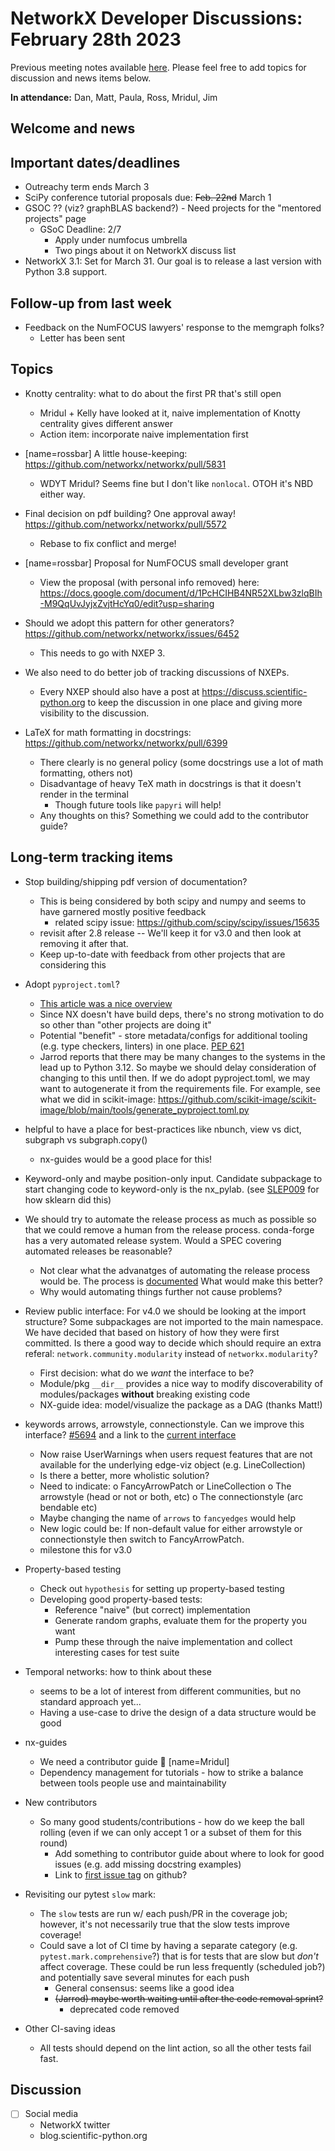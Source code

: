 # NetworkX Developer Discussions: February 28th 2023

Previous meeting notes available [here](https://github.com/networkx/archive/tree/main/meetings). Please feel free to add topics for discussion and news items below.

**In attendance:** Dan, Matt, Paula, Ross, Mridul, Jim

## Welcome and news

## Important dates/deadlines

* Outreachy term ends March 3
* SciPy conference tutorial proposals due: ~~Feb. 22nd~~ March 1
* GSOC ??  (viz?  graphBLAS backend?) - Need projects for the "mentored projects" page
  - GSoC Deadline: 2/7
    - Apply under numfocus umbrella
    - Two pings about it on NetworkX discuss list
* NetworkX 3.1: Set for March 31. Our goal is to release a last version with Python 3.8 support.

## Follow-up from last week

* Feedback on the NumFOCUS lawyers' response to the memgraph folks?
  * Letter has been sent
    
## Topics

- Knotty centrality: what to do about the first PR that's still open
  * Mridul + Kelly have looked at it, naive implementation of Knotty centrality gives different answer
  * Action item: incorporate naive implementation first

- [name=rossbar] A little house-keeping: https://github.com/networkx/networkx/pull/5831
  * WDYT Mridul? Seems fine but I don't like `nonlocal`. OTOH it's NBD either way.

- Final decision on pdf building? One approval away! https://github.com/networkx/networkx/pull/5572
  * Rebase to fix conflict and merge!

- [name=rossbar] Proposal for NumFOCUS small developer grant
  * View the proposal (with personal info removed) here: https://docs.google.com/document/d/1PcHCIHB4NR52XLbw3zlqBIh-M9QqUvJyjxZvjtHcYq0/edit?usp=sharing

- Should we adopt this pattern for other generators? https://github.com/networkx/networkx/issues/6452
    - This needs to go with NXEP 3.
- We also need to do better job of tracking discussions of NXEPs.
    - Every NXEP should also have a post at https://discuss.scientific-python.org to keep the discussion in one place and giving more visibility to the discussion. 


- LaTeX for math formatting in docstrings: https://github.com/networkx/networkx/pull/6399
  * There clearly is no general policy (some docstrings use a lot of math formatting, others not)
  * Disadvantage of heavy TeX math in docstrings is that it doesn't render in the terminal
    - Though future tools like `papyri` will help!
  * Any thoughts on this? Something we could add to the contributor guide?

## Long-term tracking items

- Stop building/shipping pdf version of documentation?
  * This is being considered by both scipy and numpy and seems to have garnered mostly positive feedback
    - related scipy issue: https://github.com/scipy/scipy/issues/15635
  * revisit after 2.8 release -- We'll keep it for v3.0 and then look at removing it after that.
  * Keep up-to-date with feedback from other projects that are considering this

- Adopt `pyproject.toml`?
  * [This article was a nice overview](https://snarky.ca/what-the-heck-is-pyproject-toml/)
  * Since NX doesn't have build deps, there's no strong motivation to do so other than "other projects are doing it"
  * Potential "benefit" - store metadata/configs for additional tooling (e.g. type checkers, linters) in one place. [PEP 621](https://peps.python.org/pep-0621/) 
  * Jarrod reports that there may be many changes to the systems in the lead up to Python 3.12. So maybe we should delay consideration of changing to this until then. If we do adopt pyproject.toml, we may want to autogenerate it from the requirements file. For example, see what we did in scikit-image:
https://github.com/scikit-image/scikit-image/blob/main/tools/generate_pyproject.toml.py

- helpful to have a place for best-practices like nbunch, view vs dict, subgraph vs subgraph.copy()
  * nx-guides would be a good place for this!

- Keyword-only and maybe position-only input. Candidate subpackage to start changing code to keyword-only is the nx_pylab. (see [SLEP009](https://scikit-learn-enhancement-proposals.readthedocs.io/en/latest/slep009/proposal.html) for how sklearn did this)

- We should try to automate the release process as much as possible so that we could remove a human from the release process. conda-forge has a very automated release system. Would a SPEC covering automated releases be reasonable?
    - Not clear what the advanatges of automating the release process would be. The process is [documented](https://github.com/networkx/networkx/blob/main/doc/developer/release.rst) What would make this better?
    - Why would automating things further not cause problems?

- Review public interface: For v4.0 we should be looking at the import structure?  Some subpackages are not imported to the main namespace. We have decided that based on history of how they were first committed. Is there a good way to decide which should require an extra referal: `network.community.modularity` instead of `networkx.modularity`?
  - First decision: what do we *want* the interface to be?
  - Module/pkg `__dir__` provides a nice way to modify discoverability of modules/packages **without** breaking existing code
  - NX-guide idea: model/visualize the package as a DAG (thanks Matt!)

- keywords arrows, arrowstyle, connectionstyle. Can we improve this interface? [#5694](https://github.com/networkx/networkx/pull/5694) and a link to the [current interface](https://github.com/networkx/networkx/blob/2c904d18dc79df3acd64495ef64c6ff4674992a0/networkx/drawing/nx_pylab.py#L537)
    - Now raise UserWarnings when users request features that are not available for the underlying edge-viz object (e.g. LineCollection)
    - Is there a better, more wholistic solution?
    - Need to indicate:
      o FancyArrowPatch or LineCollection
      o The arrowstyle (head or not or both, etc)
      o The connectionstyle (arc bendable etc)
    - Maybe changing the name of `arrows` to `fancyedges` would help
    - New logic could be:  If non-default value for either arrowstyle or connectionstyle then switch to FancyArrowPatch.
    - milestone this for v3.0

- Property-based testing
  * Check out `hypothesis` for setting up property-based testing
  * Developing good property-based tests:
    - Reference "naive" (but correct) implementation
    - Generate random graphs, evaluate them for the property you want
    - Pump these through the naive implementation and collect interesting cases for test suite

- Temporal networks: how to think about these
  * seems to be a lot of interest from different communities, but no standard approach yet...
  * Having a use-case to drive the design of a data structure would be good
  
- nx-guides
  * We need a contributor guide :book: [name=Mridul]
  * Dependency management for tutorials - how to strike a balance between tools people use and maintainability

- New contributors
  * So many good students/contributions - how do we keep the ball rolling (even if we can only accept 1 or a subset of them for this round)
    - Add something to contributor guide about where to look for good issues (e.g. add missing docstring examples)
    - Link to [first issue tag](https://github.com/networkx/networkx/labels/Good%20First%20Issue) on github?
    
- Revisiting our pytest `slow` mark:
  * The `slow` tests are run w/ each push/PR in the coverage job; however, it's not necessarily true that the slow tests improve coverage!
  * Could save a lot of CI time by having a separate category (e.g. `pytest.mark.comprehensive`?) that is for tests that are slow but *don't* affect coverage. These could be run less frequently (scheduled job?) and potentially save several minutes for each push
    - General consensus: seems like a good idea
    - ~~(Jarrod) maybe worth waiting until after the code removal sprint?~~
      - deprecated code removed

- Other CI-saving ideas
    - All tests should depend on the lint action, so all the other tests fail fast.

## Discussion

- [ ] Social media
    * NetworkX twitter
    * blog.scientific-python.org